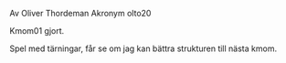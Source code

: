 Av Oliver Thordeman
Akronym olto20

Kmom01 gjort. 

Spel med tärningar, får se om jag kan bättra strukturen till nästa kmom.